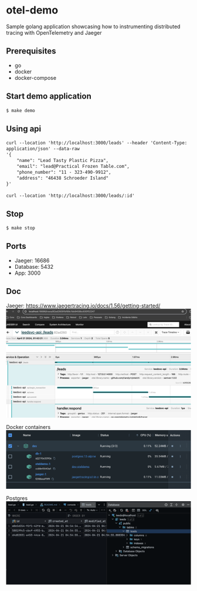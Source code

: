 # otel-demo

Sample golang application showcasing how to instrumenting distributed tracing with OpenTelemetry and Jaeger

## Prerequisites

- go
- docker
- docker-compose

## Start demo application

```sh
$ make demo
```

## Using api

````
curl --location 'http://localhost:3000/leads' --header 'Content-Type: application/json' --data-raw 
'{
    "name": "Lead Tasty Plastic Pizza",
    "email": "lead@Practical Frozen Table.com",
    "phone_number": "11 - 323-490-9912",
    "address": "46438 Schroeder Island"
}'

curl --location 'http://localhost:3000/leads/:id'
````

## Stop

```sh
$ make stop
```

## Ports

 - Jaeger: 16686
 - Database: 5432
 - App: 3000


## Doc

Jaeger: https://www.jaegertracing.io/docs/1.56/getting-started/
![jaeger ui](docs%2Fjaeger-ui.png)

Docker containers
![docker](docs%2Fdocker.png)

Postgres
![database](docs%2Fdatabase.png)